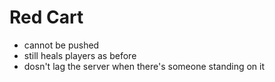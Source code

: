 # Red Cart
- cannot be pushed
- still heals players as before
- dosn't lag the server when there's someone standing on it